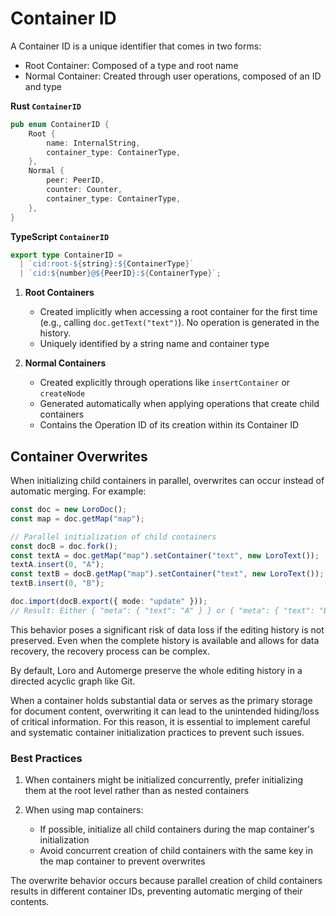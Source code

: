 # Container ID

A Container ID is a unique identifier that comes in two forms:

- Root Container: Composed of a type and root name
- Normal Container: Created through user operations, composed of an ID and type

**Rust `ContainerID`**

```rust
pub enum ContainerID {
    Root {
        name: InternalString,
        container_type: ContainerType,
    },
    Normal {
        peer: PeerID,
        counter: Counter,
        container_type: ContainerType,
    },
}
```

**TypeScript `ContainerID`**

```typescript
export type ContainerID =
  | `cid:root-${string}:${ContainerType}`
  | `cid:${number}@${PeerID}:${ContainerType}`;
```

1. **Root Containers**
   - Created implicitly when accessing a root container for the first time
     (e.g., calling `doc.getText("text")`). No operation is generated in the
     history.
   - Uniquely identified by a string name and container type

2. **Normal Containers**
   - Created explicitly through operations like `insertContainer` or
     `createNode`
   - Generated automatically when applying operations that create child
     containers
   - Contains the Operation ID of its creation within its Container ID

## Container Overwrites

When initializing child containers in parallel, overwrites can occur instead of
automatic merging. For example:

```typescript
const doc = new LoroDoc();
const map = doc.getMap("map");

// Parallel initialization of child containers
const docB = doc.fork();
const textA = doc.getMap("map").setContainer("text", new LoroText());
textA.insert(0, "A");
const textB = docB.getMap("map").setContainer("text", new LoroText());
textB.insert(0, "B");

doc.import(docB.export({ mode: "update" }));
// Result: Either { "meta": { "text": "A" } } or { "meta": { "text": "B" } }
```

This behavior poses a significant risk of data loss if the editing history is
not preserved. Even when the complete history is available and allows for data
recovery, the recovery process can be complex.

<aside>
By default, Loro and Automerge preserve the whole editing history in a directed
acyclic graph like Git.
</aside>

When a container holds substantial data or serves as the primary storage for
document content, overwriting it can lead to the unintended hiding/loss of
critical information. For this reason, it is essential to implement careful and
systematic container initialization practices to prevent such issues.

### Best Practices

1. When containers might be initialized concurrently, prefer initializing them
   at the root level rather than as nested containers

2. When using map containers:
   - If possible, initialize all child containers during the map container's
     initialization
   - Avoid concurrent creation of child containers with the same key in the map
     container to prevent overwrites

The overwrite behavior occurs because parallel creation of child containers
results in different container IDs, preventing automatic merging of their
contents.

